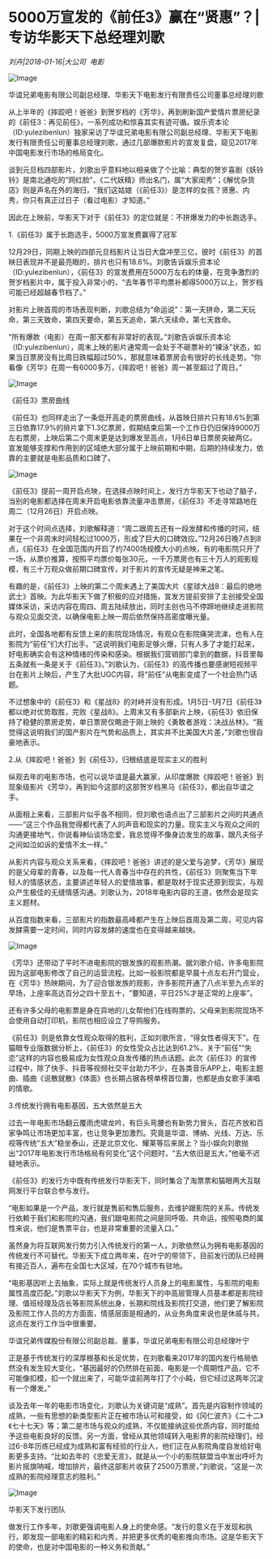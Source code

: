 # 5000万宣发的《前任3》赢在“贤惠”？| 专访华影天下总经理刘歌

*刘卉|2018-01-16|大公司 
                                                电影*

![Image](http://si1.go2yd.com/get-image/0K0UodrdcsS)

华谊兄弟电影有限公司副总经理、华影天下电影发行有限责任公司董事总经理刘歌

从上半年的《摔跤吧！爸爸》到贺岁档的《芳华》，再到刷新国产爱情片票房纪录的《前任3：再见前任》，一系列成功和惊喜其实有迹可循。娱乐资本论（ID:yulezibenlun）独家采访了华谊兄弟电影有限公司副总经理、华影天下电影发行有限责任公司董事总经理刘歌，通过几部爆款影片的宣发复盘，窥见2017年中国电影发行市场的格局变化。

谈到元旦档四部影片，刘歌出乎意料地以相亲做了个比喻：典型的贺岁喜剧《妖铃铃》是南北通吃的“网红脸”，《二代妖精》师出名门，属“大家闺秀”；《解忧杂货店》则是声名在外的海归，“我们这姑娘（《前任3》）是怎样的女孩？贤惠、内秀，你只有真正过日子（看过电影）才知道。”

因此在上映前，华影天下对于《前任3》的定位就是：不拼爆发力的中长跑选手。

1.《前任3》属于长跑选手，5000万宣发费赢得了冠军

12月29日，同期上映的四部元旦档影片让当日大盘冲至三亿，彼时《前任3》的首映日表现并不是最亮眼的，排片也只有18.6%。刘歌告诉娱乐资本论（ID:yulezibenlun），《前任3》的宣发费用在5000万左右的体量，在竞争激烈的贺岁档影片中，属于投入非常小的，“去年春节平均票补都得5000万以上，贺岁档可能已经超越春节档了。”

对影片上映首周的市场表现判断，刘歌总结为“命运说”：第一天拼命，第二天玩命，第三天致命，第四天要命，第五天追命，第六天续命，第七天救命。

“所有爆款（电影）在周一那天都有非常好的表现。”刘歌告诉娱乐资本论（ID:yulezibenlun），周末上映的影片通常周一会处于不砸票补的“裸泳”状态，如果当日票房没有比周日跌幅超过50%，那就意味着票房会有很好的长线走势。“你看像《芳华》在周一有6000多万，《摔跤吧！爸爸》周一甚至超过了周日。”

![Image](http://si1.go2yd.com/get-image/0K0UohgYRKC)

《前任3》票房曲线

《前任3》也同样走出了一条低开高走的票房曲线，从首映日排片只有18.6%到第三日依靠17.9%的排片拿下1.3亿票房，假期结束后第一个工作日仍旧保持9000万左右票房，上映后第二个周末更是达到爆发至高点，1月6日单日票房突破两亿。宣发能够支撑和作用到的区域绝大部分属于上映前期和中期，后期的持续发力，依靠的主要就是电影品质和口碑了。

![Image](http://si1.go2yd.com/get-image/0K0Uof1Vaxk)

《前任3》提前一周开启点映，在选择点映时间上，发行方华影天下也动了脑子，当别的电影都选择在周末开启电影依靠流量冲击票房，《前任3》不走寻常路地在周二（12月26日）开启点映。

对于这个时间点选择，刘歌解释道：“周二跟周五还有一段发酵和传播的时间，结果在一个非周末时间轻松过1000万，形成了巨大的口碑效应。”12月26日晚7点到8点，《前任3》在全国范围内开启了约7400场规模大小的点映，有的电影院只开了一场，从票价推算，按照平均票价每张30元，一千万票房也有三十万人的观影规模，有三十万观众做前期口碑宣传，对于影片的宣传无疑是神来之笔。

有趣的是，《前任3》上映的第二个周末遇上了美国大片《星球大战8：最后的绝地武士》首映。为此华影天下做了积极的应对措施，宣发方提前安排了主创接受全国媒体采访，采访内容在周四、周五陆续放出，同时主创也马不停蹄地继续走进影院与观众见面交流，以确保电影上映一周后依然保持高密度曝光量。

此时，全国各地都有反馈上来的影院现场情况，有观众在影院痛哭流涕，也有人在影院为“前任”们大打出手。“这说明我们电影足够火爆，只有人多了才能打起来，好电影确实会有这种情绪的传染和感染。根据我们营销部门拿到的数据，抖音里每五条就有一条是关于《前任3》。”刘歌认为，《前任3》的高传播也要感谢短视频平台在影片上映后，产生了大批UGC内容，将“前任”从电影变成了一个社会热门话题。

不过想象中的《前任3》和《星战8》的对峙并没有形成。1月5日-1月7日《前任3》都以绝对优势取胜，完败《星战8》。上周末又有多部新片上映，《前任3》依旧保持了稳健的票房走势，单日票房仅略逊于刚上映的《勇敢者游戏：决战丛林》。“我觉得这说明我们的国产影片在气势和品质上，其实并不比美国大片差，”刘歌也很自豪地表示。

2.从《摔跤吧！爸爸》到《前任3》，归根结底是现实主义的胜利

纵观去年的电影市场，也可以说华谊是最大赢家，从印度爆款《摔跤吧！爸爸》到现象级影片《芳华》，再到如今这部的这部贺岁档黑马《前任3》，都出自华谊之手。

从面相上来看，三部影片似乎各不相同，但刘歌也语点出了三部影片之间的共通点——“这三个作品我觉得都代表了人的声音和现实的力量。现实主义与观众之间的沟通更接地气，你说看神仙谈场恋爱，我总觉得不像身边发生的故事，跟凡夫俗子之间如泣如诉的爱情不太一样。”

从影片内容与观众关系来看，《摔跤吧！爸爸》讲述的是父爱与追梦，《芳华》展现的是父母辈的青春，以及每一代人青春当中存在的共性，《前任3》则聚焦当下年轻人的情感状态，主要讲述年轻人的爱情故事，都是取材于现实还原到现实，与观众产生极佳的无缝情感沟通。刘歌认为，2018年电影内容的王道，依然会是现实主义题材。

从百度指数来看，三部影片的指数最高峰都产生在上映后首周及第二周，可见内容发酵需要一定时间，同时内容发酵的速度也在变得越来越快。

![Image](http://si1.go2yd.com/get-image/0K0Uoj9REbw)

《芳华》还带动了平时不进电影院的银发族的观影热潮。据刘歌介绍，许多电影院因为这部电影修改了自己的运营流程。比如一般影院都是早晨十点左右开门营业，在《芳华》热映期间，为了迎合银发族的观影，许多影院开通了八点半至九点半的早场，上座率高达百分之四十至五十，“要知道，平日25%才是正常的上座率”。

还有许多父母的电影票是身在异地的儿女帮他们在线购票的，父母来到影院现场不会使用自动打印机，影院也相应设立了导购服务。

《前任3》则是依靠女性观众取得的胜利，正如刘歌所言，“得女性者得天下”。在猫眼专业版数据分析上，《前任3》的女性受众占比达到61.2%，关于“前任”“失恋”这样的内容也极易成为女性观众自发传播的热点话题。此次《前任3》的宣传过程中，除了快手、抖音等视频社交平台助力不少，在各类音乐APP上，电影主题曲、插曲《说散就散》《体面》也长期占据各榜单榜首位置，也都是由女歌手演唱的情歌。

3.传统发行拥有电影基因，五大依然是五大

过去一年电影市场翻云覆雨虎啸龙吟，有巨头弯腰也有新势力冒头，百花齐放和百家争鸣让市场更加丰富，也让竞争更加激烈。究竟是华谊、博纳、光线、万达、乐视等传统“五大”稳坐泰山，还是北京文化、耀莱等后来居上？当小娱向刘歌抛出“2017年电影发行市场格局有何变化”这个问题时，“五大依旧是五大，”他毫不迟疑地表示。

《前任3》的发行方中既有传统发行华影天下，同时集合了淘票票和猫眼两大互联网发行平台联合参与发行。

“电影如果是一个产品，发行就是售前和售后服务，去维护跟影院的关系。传统发行依赖于我们和影院的沟通，我们跟电影院之间是同呼吸、共命运，按照电商的属性来说，他们是售票平台，也是非常重要的流量入口。”

虽然身为将互联网发行势力引入传统发行的第一人，刘歌依然认为拥有电影基因的传统发行不可替代。华影天下成立两年来，在叶宁的带领下，目前发行团队已经拥有接近百人，遍布在全国七大区域，在70个城市有驻地。

“电影基因听上去抽象，实际上就是传统发行人员身上的电影属性，与影院的电影属性高度匹配。”刘歌以华影天下为例，华影天下的中高层管理人员基本都是影院经理、值班经理及店长等影院系统出身，长期和院线及影院打交道，他们更了解影院及影院工作人员的方方面面，情感层面是相通的，从业务角度来说也是休戚与共，这点在发行工作当中很重要。

华谊兄弟传媒股份有限公司副总裁、董事，华谊兄弟电影有限公司总经理叶宁

正是基于传统发行的深厚根基和长足优势，在刘歌看来2017年的国内发行格局依然没有发生较大变化，“基因最好的仍然排在前面，电影是一个周期性产品，它不可能像扣模，扣一个就出来了，可能华谊前两年打了个小盹，但它经过这两年沉淀有一个爆发。”

谈及去年一年的电影市场变化，刘歌认为关键词是“成熟”。首先是内容制作领域的成熟，一些有思想的新类型影片正在被市场认可和接受，如《冈仁波齐》《二十二》《七十七天》等；第二是市场与观众的成熟，不仅能接纳这些优质内容，同时能给予这些电影良好的反馈。另一方面，曾经从其他领域转入电影界的影院经理们，经过6-8年历练已经成为成熟和富有经验的行业人，他们正在从影院角度自发给好电影更多支持。“比如去年的《忠爱无言》，就是从一个小的影院联盟当中发出呼吁为影片摇旗呐喊，增加排片，最终这部影片收获了2500万票房，”刘歌说，“这是一次成熟的影院经理意志的胜利。”

![Image](http://si1.go2yd.com/get-image/0K0UogkgsHw)

华影天下发行团队

做发行工作多年，刘歌更强调电影人身上的使命感。“发行的意义在于发现和执行，即发现一部电影的精彩和内秀，并把更多优秀的电影推向市场。这是华影天下的使命，也是对中国电影的一种义务和贡献。”

